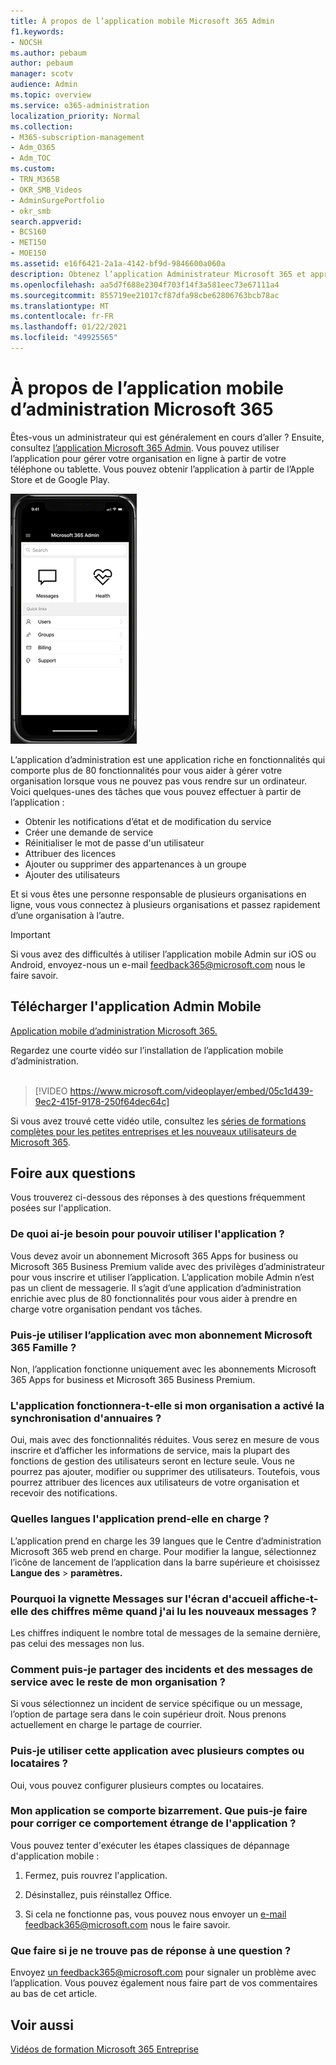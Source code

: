 ```yaml
---
title: À propos de l’application mobile Microsoft 365 Admin
f1.keywords:
- NOCSH
ms.author: pebaum
author: pebaum
manager: scotv
audience: Admin
ms.topic: overview
ms.service: o365-administration
localization_priority: Normal
ms.collection:
- M365-subscription-management
- Adm_O365
- Adm_TOC
ms.custom:
- TRN_M365B
- OKR_SMB_Videos
- AdminSurgePortfolio
- okr_smb
search.appverid:
- BCS160
- MET150
- MOE150
ms.assetid: e16f6421-2a1a-4142-bf9d-9846600a060a
description: Obtenez l’application Administrateur Microsoft 365 et apprenez à gérer votre organisation en ligne à partir de votre téléphone ou tablette.
ms.openlocfilehash: aa5d7f688e2304f703f14f3a581eec73e67111a4
ms.sourcegitcommit: 855719ee21017cf87dfa98cbe62806763bcb78ac
ms.translationtype: MT
ms.contentlocale: fr-FR
ms.lasthandoff: 01/22/2021
ms.locfileid: "49925565"
---
```

# <a name="about-the-microsoft-365-admin-mobile-app"></a>À propos de l’application mobile d’administration Microsoft 365

Êtes-vous un administrateur qui est généralement en cours d’aller ? Ensuite, consultez [l’application Microsoft 365 Admin](https://go.microsoft.com/fwlink/?LinkID=627216). Vous pouvez utiliser l’application pour gérer votre organisation en ligne à partir de votre téléphone ou tablette. Vous pouvez obtenir l’application à partir de l’Apple Store et de Google Play. <br> 

![Capture d’écran de la page d’accueil de l’application mobile d’administration, affichant la recherche, les messages, l’état d’état et les liens rapides.](../../media/admin-mobile-app-darkbg.png)

L’application d’administration est une application riche en fonctionnalités qui comporte plus de 80 fonctionnalités pour vous aider à gérer votre organisation lorsque vous ne pouvez pas vous rendre sur un ordinateur. Voici quelques-unes des tâches que vous pouvez effectuer à partir de l’application :

- Obtenir les notifications d’état et de modification du service
- Créer une demande de service
- Réinitialiser le mot de passe d'un utilisateur
- Attribuer des licences
- Ajouter ou supprimer des appartenances à un groupe
- Ajouter des utilisateurs 

Et si vous êtes une personne responsable de plusieurs organisations en ligne, vous vous connectez à plusieurs organisations et passez rapidement d’une organisation à l’autre. 
  
> [!IMPORTANT]
> Si vous avez des difficultés à utiliser l’application mobile Admin sur iOS ou Android, envoyez-nous un e-mail [feedback365@microsoft.com](mailto:feedback365@microsoft.com) nous le faire savoir. 
  
## <a name="download-the-admin-mobile-app"></a>Télécharger l'application Admin Mobile

[Application mobile d’administration Microsoft 365.](https://go.microsoft.com/fwlink/?LinkID=627216)
  
Regardez une courte vidéo sur l’installation de l’application mobile d’administration.<br><br>

> [!VIDEO https://www.microsoft.com/videoplayer/embed/05c1d439-9ec2-415f-9178-250f64dec64c] 

Si vous avez trouvé cette vidéo utile, consultez les [séries de formations complètes pour les petites entreprises et les nouveaux utilisateurs de Microsoft 365](https://support.microsoft.com/office/6ab4bbcd-79cf-4000-a0bd-d42ce4d12816).

 
## <a name="frequently-asked-questions"></a>Foire aux questions

Vous trouverez ci-dessous des réponses à des questions fréquemment posées sur l'application.
  
### <a name="what-do-i-need-to-do-to-be-able-to-use-the-app"></a>De quoi ai-je besoin pour pouvoir utiliser l'application ?

Vous devez avoir un abonnement Microsoft 365 Apps for business ou Microsoft 365 Business Premium valide avec des privilèges d’administrateur pour vous inscrire et utiliser l’application. L’application mobile Admin n’est pas un client de messagerie. Il s’agit d’une application d’administration enrichie avec plus de 80 fonctionnalités pour vous aider à prendre en charge votre organisation pendant vos tâches.
  
### <a name="can-i-use-the-app-with-my-microsoft-365-family-subscription"></a>Puis-je utiliser l’application avec mon abonnement Microsoft 365 Famille ?

Non, l’application fonctionne uniquement avec les abonnements Microsoft 365 Apps for business et Microsoft 365 Business Premium. 
  
### <a name="will-the-app-work-if-my-organization-has-directory-synchronization-enabled"></a>L'application fonctionnera-t-elle si mon organisation a activé la synchronisation d'annuaires ?

Oui, mais avec des fonctionnalités réduites. Vous serez en mesure de vous inscrire et d’afficher les informations de service, mais la plupart des fonctions de gestion des utilisateurs seront en lecture seule. Vous ne pourrez pas ajouter, modifier ou supprimer des utilisateurs. Toutefois, vous pourrez attribuer des licences aux utilisateurs de votre organisation et recevoir des notifications.
  
### <a name="what-languages-are-supported-by-the-app"></a>Quelles langues l'application prend-elle en charge ?

L’application prend en charge les 39 langues que le Centre d’administration Microsoft 365 web prend en charge. Pour modifier la langue, sélectionnez l’icône de lancement de l’application dans la barre supérieure et choisissez **Langue des**  >  **paramètres.**
  
### <a name="why-does-the-messages-tile-on-the-home-screen-show-numbers-even-after-ive-read-the-new-messages"></a>Pourquoi la vignette Messages sur l'écran d'accueil affiche-t-elle des chiffres même quand j'ai lu les nouveaux messages ?

Les chiffres indiquent le nombre total de messages de la semaine dernière, pas celui des messages non lus.
  
### <a name="how-can-i-share-the-service-incidents-and-messages-with-the-rest-of-my-organization"></a>Comment puis-je partager des incidents et des messages de service avec le reste de mon organisation ?

Si vous sélectionnez un incident de service spécifique ou un message, l’option de partage sera dans le coin supérieur droit. Nous prenons actuellement en charge le partage de courrier.
  
### <a name="can-i-use-this-app-with-multiple-accounts-or-tenants"></a>Puis-je utiliser cette application avec plusieurs comptes ou locataires ?

Oui, vous pouvez configurer plusieurs comptes ou locataires.
  
### <a name="my-app-is-acting-funny-what-can-i-do-to-troubleshoot-weird-app-behavior"></a>Mon application se comporte bizarrement. Que puis-je faire pour corriger ce comportement étrange de l'application ?

Vous pouvez tenter d'exécuter les étapes classiques de dépannage d'application mobile :
  
1. Fermez, puis rouvrez l'application.
    
2. Désinstallez, puis réinstallez Office.

3. Si cela ne fonctionne pas, vous pouvez nous envoyer un [e-mail feedback365@microsoft.com](mailto:feedback365@microsoft.com) nous le faire savoir.
    
### <a name="what-do-i-do-if-my-question-isnt-answered"></a>Que faire si je ne trouve pas de réponse à une question ?

Envoyez [un feedback365@microsoft.com](mailto:feedback365@microsoft.com) pour signaler un problème avec l’application. Vous pouvez également nous faire part de vos commentaires au bas de cet article. 
  
## <a name="see-also"></a>Voir aussi

[Vidéos de formation Microsoft 365 Entreprise](https://support.microsoft.com/office/6ab4bbcd-79cf-4000-a0bd-d42ce4d12816)
